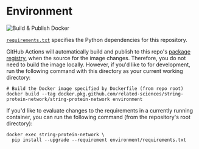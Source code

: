 # Environment

![Build & Publish Docker](https://github.com/related-sciences/string-protein-network/workflows/Build%20&%20Publish%20Docker/badge.svg)

[`requirements.txt`](requirements.txt) specifies the Python dependencies for this repository.

GitHub Actions will automatically build and publish to this repo's [package registry](https://github.com/related-sciences/string-protein-network/packages), when the source for the image changes.
Therefore, you do not need to build the image locally.
However, if you'd like to for development, run the following command with this directory as your current working directory:

```shell
# Build the Docker image specified by Dockerfile (from repo root)
docker build --tag docker.pkg.github.com/related-sciences/string-protein-network/string-protein-network environment
```

If you'd like to evaluate changes to the requirements in a currently running container,
you can run the following command (from the repository's root directory):

```shell
docker exec string-protein-network \
  pip install --upgrade --requirement environment/requirements.txt
```
